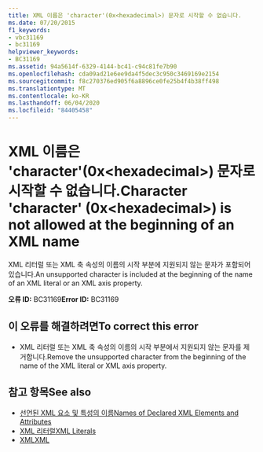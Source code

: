 ```yaml
---
title: XML 이름은 'character'(0x<hexadecimal>) 문자로 시작할 수 없습니다.
ms.date: 07/20/2015
f1_keywords:
- vbc31169
- bc31169
helpviewer_keywords:
- BC31169
ms.assetid: 94a5614f-6329-4144-bc41-c94c81fe7b90
ms.openlocfilehash: cda09ad21e6ee9da4f5dec3c950c3469169e2154
ms.sourcegitcommit: f8c270376ed905f6a8896ce0fe25b4f4b38ff498
ms.translationtype: MT
ms.contentlocale: ko-KR
ms.lasthandoff: 06/04/2020
ms.locfileid: "84405458"
---
```

# <a name="character-character-0xhexadecimal-is-not-allowed-at-the-beginning-of-an-xml-name"></a><span data-ttu-id="f0298-102">XML 이름은 'character'(0x\<hexadecimal>) 문자로 시작할 수 없습니다.</span><span class="sxs-lookup"><span data-stu-id="f0298-102">Character 'character' (0x\<hexadecimal>) is not allowed at the beginning of an XML name</span></span>
<span data-ttu-id="f0298-103">XML 리터럴 또는 XML 축 속성의 이름의 시작 부분에 지원되지 않는 문자가 포함되어 있습니다.</span><span class="sxs-lookup"><span data-stu-id="f0298-103">An unsupported character is included at the beginning of the name of an XML literal or an XML axis property.</span></span>  
  
 <span data-ttu-id="f0298-104">**오류 ID:** BC31169</span><span class="sxs-lookup"><span data-stu-id="f0298-104">**Error ID:** BC31169</span></span>  
  
## <a name="to-correct-this-error"></a><span data-ttu-id="f0298-105">이 오류를 해결하려면</span><span class="sxs-lookup"><span data-stu-id="f0298-105">To correct this error</span></span>  
  
- <span data-ttu-id="f0298-106">XML 리터럴 또는 XML 축 속성의 이름의 시작 부분에서 지원되지 않는 문자를 제거합니다.</span><span class="sxs-lookup"><span data-stu-id="f0298-106">Remove the unsupported character from the beginning of the name of the XML literal or XML axis property.</span></span>  
  
## <a name="see-also"></a><span data-ttu-id="f0298-107">참고 항목</span><span class="sxs-lookup"><span data-stu-id="f0298-107">See also</span></span>

- [<span data-ttu-id="f0298-108">선언된 XML 요소 및 특성의 이름</span><span class="sxs-lookup"><span data-stu-id="f0298-108">Names of Declared XML Elements and Attributes</span></span>](../programming-guide/language-features/xml/names-of-declared-xml-elements-and-attributes.md)
- [<span data-ttu-id="f0298-109">XML 리터럴</span><span class="sxs-lookup"><span data-stu-id="f0298-109">XML Literals</span></span>](../language-reference/xml-literals/index.md)
- [<span data-ttu-id="f0298-110">XML</span><span class="sxs-lookup"><span data-stu-id="f0298-110">XML</span></span>](../programming-guide/language-features/xml/index.md)
